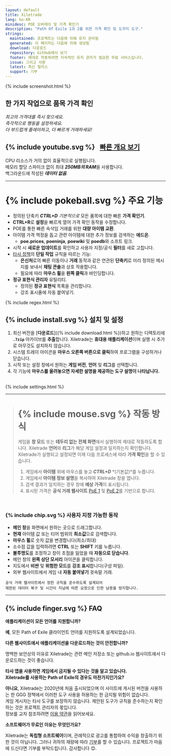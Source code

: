 ```yaml
---
layout: default
title: Xiletrade
lang: ko-KR
minidesc: POE 오버레이 및 가격 확인기
description: "Path Of Exile 1과 2를 위한 가격 확인 및 도우미 도구."
strings:
  maintained: 프로젝트는 다음에 의해 유지 관리됨
  generated: 이 페이지는 다음에 의해 생성됨
  download: 다운로드
  repository: GitHub에서 보기
  footer: 제대로 작동하려면 지속적인 유지 관리가 필요한 무료 서비스입니다.
  issue: 그리고 사용
  latest: 최신 릴리스
  support: 기부
---
```

{% include screenshot.html %}
## 한 가지 작업으로 품목 가격 확인

*최고의 가격대를 즉시 찾으세요.*  
*즉각적으로 행동을 설정하세요.*  
*더 부드럽게 플레이하고, 더 빠르게 거래하세요!*  

## {% include youtube.svg %} &nbsp; [빠른 개요 보기](https://youtu.be/NygCZvZyUX0)<br>

CPU 리소스가 거의 없이 효율적으로 실행됩니다.  
메모리 할당 스파이크 없이 최대 ***250MB의 RAM***을 사용합니다.  
백그라운드에 작성된 ***데이터 없음***.  

* * *

# {% include pokeball.svg %} 주요 기능

- 정의된 단축키 ***CTRL+D*** *기본적으로* 모든 품목에 대한 빠른 **가격 확인기**.
- **CTRL+R**로 **설정**을 빠르게 열어 가격 확인 동작을 수정합니다.
- POE를 통한 빠른 속삭임 거래를 위한 **대량 아이템 교환**.
- 아이템 가격 책정을 돕고 관련 아이템에 대한 추가 정보를 검색하는 **애드온**.
	- **poe.prices**, **poeninja**, **poewiki** 및 **poedb**와 소프트 링크.
- 시작 시 **새로운 업데이트**를 확인하고 사용자 지정/공식 **필터**를 새로 고칩니다.
- [타사 정책](https://www.pathofexile.com/developer/docs#policy)의 **단일 작업** 규칙을 따르는 기능:
	- **은신처**로의 빠른 이동이나 **거래** 동작과 같은 연관된 **단축키**로 미리 정의된 메시지를 보내서 **채팅 콘솔**과 상호 작용합니다.
	- 필요에 따라 **마우스 휠**을 **왼쪽 클릭**과 바인딩합니다.
- **정규 표현식 관리자** 유틸리티.
	- 정의된 **정규 표현식** 목록을 관리합니다.
	- 강조 표시줄에 자동 붙여넣기.

{% include regex.html %}
<br>

## {% include install.svg %} 설치 및 설정

1. 최신 버전을 [**다운로드**]({% include download.html %})하고 원하는 디렉토리에 **`.7zip`** 아카이브를 **추출**합니다.
Xiletrade는 **휴대용 애플리케이션**이며 실행 시 추가로 아무것도 설치하지 않습니다.
2. 시스템 트레이 아이콘을 **마우스 오른쪽 버튼으로 클릭**하여 프로그램을 구성하거나 닫습니다.
3. 시작 또는 설정 창에서 원하는 **게임 버전**, **언어** 및 **리그**를 선택합니다.
4. 각 기능에 **마우스를 올려놓으면 자세한 설명을 제공하는 도구 설명이 나타납니다.**  
<br>
{% include settings.html %}
<br>

* * *
> # {% include mouse.svg %} 작동 방식
>
> 게임을 **창 모드** 또는 **테두리 없는 전체 화면**에서 실행하여 제대로 작동하도록 합니다.
> Xiletrade **언어**와 **리그**가 해당 게임 설정과 일치하는지 확인합니다.
> Xiletrade가 실행되고 설정되면 이제 다음 프로세스에 따라 **가격 확인**을 할 수 있습니다.
> 1. 게임에서 **아이템** 위에 마우스를 놓고 ***CTRL+D*** *(기본값)*를 누릅니다.
> 2. 게임에서 **아이템 정보 설명**을 복사하여 Xiletrade 창을 엽니다.
> 3. 검색 결과가 일치하는 경우 창에 **예상 가격**이 표시됩니다.
> 4. 표시된 가격은 **공식 거래 웹사이트** [PoE 1](https://www.pathofexile.com/trade/search/) 및 [PoE 2](https://www.pathofexile.com/trade2/search/poe2/)를 기반으로 합니다.
<br>

### {% include chip.svg %} 사용자 지정 가능한 동작

* **메인 창**을 화면에서 원하는 곳으로 드래그합니다.
* **현재** 아이템 값 또는 티어 범위의 **최소값**으로 검색합니다.
* **마우스 휠**로 숫자 값을 변경합니다(최소/최대)
* 소수점 값을 입력하려면 **CTRL** 또는 **SHIFT** 키를 누릅니다.
* **불투명도**를 조정하고 창이 초점을 잃었을 때 **자동으로 닫습니다**.
* 메인 창의 **왼쪽 상단 모서리** 아이콘을 클릭합니다.
* 지도에서 **비싼** 및 **위험한 모드**를 **강조 표시**합니다(구성 파일).
* 외부 웹사이트에서 게임 내 **자동 붙여넣기** 귓속말 거래.

```
공식 거래 웹사이트에서 정한 규칙을 준수하도록 설계되어
제한된 데이터 복구 및 시간이 지남에 따른 요청으로 인한 남용을 방지합니다.
```
* * *

## {% include finger.svg %} FAQ

<p class="accordion"><b>애플리케이션이 모든 언어를 지원합니까?</b></p>
<div class="panel">
<b>예</b>, 모든 Path of Exile 클라이언트 언어를 지원하도록 설계되었습니다.
</div>

<p class="accordion"><b>다른 웹사이트에서 애플리케이션을 다운로드하는 것이 안전합니까?</b></p>
<div class="panel">
명백한 보안상의 이유로 Xiletrade는 관련 메인 저장소 또는 github.io 웹사이트에서 다운로드하는 것이 좋습니다.
</div>

<p class="accordion"><b>타사 앱을 사용하면 게임에서 금지될 수 있다는 것을 알고 있습니다.<br>Xiletrade를 사용하는 Path of Exile의 경우도 마찬가지인가요?</b></p>
<div class="panel">
<b>아니요</b>, Xiletrade는 2020년에 처음 출시되었으며 이 사이트에 게시된 버전을 사용하는 한 GGG 정책에서 이러한 도구 사용을 허용하는 한 금지될 위험이 없습니다.
<br>게임 게시자는 타사 도구를 보장하지 않습니다.
제안된 도구가 규칙을 준수하는지 확인하는 것은 프로젝트 관리자의 몫입니다.
<br>정보를 교차 참조하려면 <a target="_blank" rel="noopener noreferrer" href="https://www.pathofexile.com/developer/docs#policy">이용 약관</a>을 읽어보세요.
</div>

<p class="accordion"><b>소프트웨어가 무료인 이유는 무엇인가요?</b></p>
<div class="panel">
Xiletrade는 <b>독립형 소프트웨어</b>이며, 관례적으로 광고를 통합하여 수익을 창출하기 위한 것이 아닙니다. 그러나 귀하의 재량에 따라 <a target="_blank" rel="noopener noreferrer" href="{{ site.github.paypal_url }}">기부</a>를 할 수 있습니다. 프로젝트가 마음에 드신다면 기부를 부탁드립니다. 감사합니다 😊.
</div>